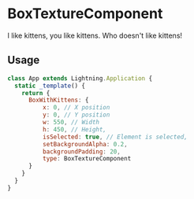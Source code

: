 # BoxTextureComponent

I like kittens, you like kittens. Who doesn't like kittens!

## Usage

```js
class App extends Lightning.Application {
  static _template() {
    return {
      BoxWithKittens: {
          x: 0, // X position
          y: 0, // Y position
          w: 550, // Width
          h: 450, // Height,
          isSelected: true, // Element is selected,
          setBackgroundAlpha: 0.2,
          backgroundPadding: 20,
          type: BoxTextureComponent
      }
    }
  }
}
```
